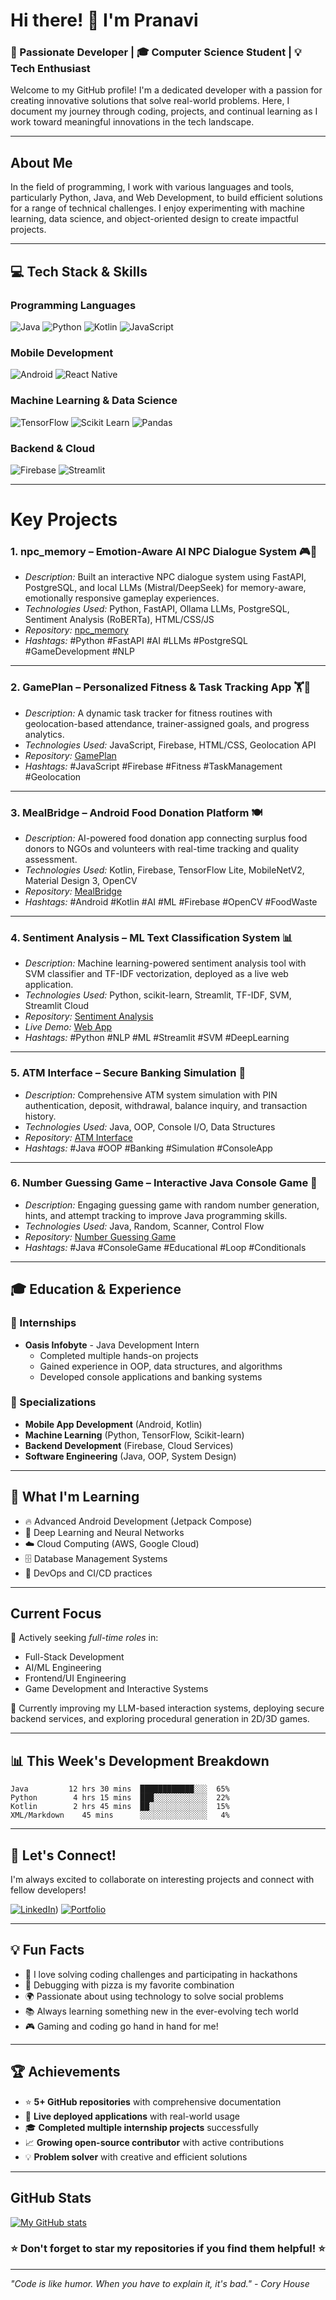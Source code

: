 # Hi there! 👋 I'm Pranavi

### 🚀 Passionate Developer | 🎓 Computer Science Student | 💡 Tech Enthusiast

Welcome to my GitHub profile! I'm a dedicated developer with a passion for creating innovative solutions that solve real-world problems. Here, I document my journey through coding, projects, and continual learning as I work toward meaningful innovations in the tech landscape.

---

## About Me

In the field of programming, I work with various languages and tools, particularly Python, Java, and Web Development, to build efficient solutions for a range of technical challenges. I enjoy experimenting with machine learning, data science, and object-oriented design to create impactful projects.

---

## 💻 Tech Stack & Skills

### Programming Languages
![Java](https://img.shields.io/badge/Java-ED8B00?style=for-the-badge&logo=java&logoColor=white)
![Python](https://img.shields.io/badge/Python-3776AB?style=for-the-badge&logo=python&logoColor=white)
![Kotlin](https://img.shields.io/badge/Kotlin-7F52FF?style=for-the-badge&logo=kotlin&logoColor=white)
![JavaScript](https://img.shields.io/badge/JavaScript-F7DF1E?style=for-the-badge&logo=javascript&logoColor=black)

### Mobile Development
![Android](https://img.shields.io/badge/Android-3DDC84?style=for-the-badge&logo=android&logoColor=white)
![React Native](https://img.shields.io/badge/React_Native-20232A?style=for-the-badge&logo=react&logoColor=61DAFB)

### Machine Learning & Data Science
![TensorFlow](https://img.shields.io/badge/TensorFlow-FF6F00?style=for-the-badge&logo=tensorflow&logoColor=white)
![Scikit Learn](https://img.shields.io/badge/scikit--learn-F7931E?style=for-the-badge&logo=scikit-learn&logoColor=white)
![Pandas](https://img.shields.io/badge/pandas-150458?style=for-the-badge&logo=pandas&logoColor=white)

### Backend & Cloud
![Firebase](https://img.shields.io/badge/Firebase-FFCA28?style=for-the-badge&logo=firebase&logoColor=black)
![Streamlit](https://img.shields.io/badge/Streamlit-FF4B4B?style=for-the-badge&logo=streamlit&logoColor=white)

---

# Key Projects

### 1. npc_memory – Emotion-Aware AI NPC Dialogue System 🎮🧠
- *Description:* Built an interactive NPC dialogue system using FastAPI, PostgreSQL, and local LLMs (Mistral/DeepSeek) for memory-aware, emotionally responsive gameplay experiences.
- *Technologies Used:* Python, FastAPI, Ollama LLMs, PostgreSQL, Sentiment Analysis (RoBERTa), HTML/CSS/JS
- *Repository:* [npc_memory](https://github.com/NJVinay/npc_memory)
- *Hashtags:* #Python #FastAPI #AI #LLMs #PostgreSQL #GameDevelopment #NLP

---

### 2. GamePlan – Personalized Fitness & Task Tracking App 🏋📱
- *Description:* A dynamic task tracker for fitness routines with geolocation-based attendance, trainer-assigned goals, and progress analytics.
- *Technologies Used:* JavaScript, Firebase, HTML/CSS, Geolocation API
- *Repository:* [GamePlan](https://github.com/NJVinay/GamePlanApp)
- *Hashtags:* #JavaScript #Firebase #Fitness #TaskManagement #Geolocation

---

### 3. MealBridge – Android Food Donation Platform 🍽️
- *Description:* AI-powered food donation app connecting surplus food donors to NGOs and volunteers with real-time tracking and quality assessment.
- *Technologies Used:* Kotlin, Firebase, TensorFlow Lite, MobileNetV2, Material Design 3, OpenCV
- *Repository:* [MealBridge](https://github.com/Pranavi1609/MealBridge)
- *Hashtags:* #Android #Kotlin #AI #ML #Firebase #OpenCV #FoodWaste

---

### 4. Sentiment Analysis – ML Text Classification System 📊
- *Description:* Machine learning-powered sentiment analysis tool with SVM classifier and TF-IDF vectorization, deployed as a live web application.
- *Technologies Used:* Python, scikit-learn, Streamlit, TF-IDF, SVM, Streamlit Cloud
- *Repository:* [Sentiment Analysis](https://github.com/Pranavi1609/Sentiment_Analysis)  
- *Live Demo:* [Web App](https://sentimentanalysis-jr3gnt8dyyjr95wvpgpeyl.streamlit.app/)
- *Hashtags:* #Python #NLP #ML #Streamlit #SVM #DeepLearning

---

### 5. ATM Interface – Secure Banking Simulation 🏧
- *Description:* Comprehensive ATM system simulation with PIN authentication, deposit, withdrawal, balance inquiry, and transaction history.
- *Technologies Used:* Java, OOP, Console I/O, Data Structures
- *Repository:* [ATM Interface](https://github.com/Pranavi1609/oibsip_taskno3)
- *Hashtags:* #Java #OOP #Banking #Simulation #ConsoleApp

---

### 6. Number Guessing Game – Interactive Java Console Game 🎲
- *Description:* Engaging guessing game with random number generation, hints, and attempt tracking to improve Java programming skills.
- *Technologies Used:* Java, Random, Scanner, Control Flow
- *Repository:* [Number Guessing Game](https://github.com/Pranavi1609/oibsip_taskno2)
- *Hashtags:* #Java #ConsoleGame #Educational #Loop #Conditionals

---

## 🎓 Education & Experience

### 🏢 Internships
- **Oasis Infobyte** - Java Development Intern
  - Completed multiple hands-on projects
  - Gained experience in OOP, data structures, and algorithms
  - Developed console applications and banking systems

### 🎯 Specializations
- **Mobile App Development** (Android, Kotlin)
- **Machine Learning** (Python, TensorFlow, Scikit-learn)
- **Backend Development** (Firebase, Cloud Services)
- **Software Engineering** (Java, OOP, System Design)

---

## 🌱 What I'm Learning

- 🔥 Advanced Android Development (Jetpack Compose)
- 🧠 Deep Learning and Neural Networks
- ☁️ Cloud Computing (AWS, Google Cloud)
- 🗄️ Database Management Systems
- 🚀 DevOps and CI/CD practices

---

## Current Focus

🎯 Actively seeking *full-time roles* in:
- Full-Stack Development
- AI/ML Engineering
- Frontend/UI Engineering
- Game Development and Interactive Systems

🚀 Currently improving my LLM-based interaction systems, deploying secure backend services, and exploring procedural generation in 2D/3D games.

---

## 📊 This Week's Development Breakdown

```text
Java         12 hrs 30 mins  ████████████░░░  65%
Python        4 hrs 15 mins  ███░░░░░░░░░░░░  22%
Kotlin        2 hrs 45 mins  ██░░░░░░░░░░░░░  15%
XML/Markdown    45 mins      ░░░░░░░░░░░░░░░   4%
```

---

## 🤝 Let's Connect!

I'm always excited to collaborate on interesting projects and connect with fellow developers!

[![LinkedIn](https://img.shields.io/badge/LinkedIn-0077B5?style=for-the-badge&logo=linkedin&logoColor=white)](https://www.linkedin.com/in/bahadursha-sai-pranavi-740735257/))
[![Portfolio](https://img.shields.io/badge/Portfolio-FF5722?style=for-the-badge&logo=google-chrome&logoColor=white)](https://pranavi1609.github.io)

---

## 💡 Fun Facts

- 🎯 I love solving coding challenges and participating in hackathons
- 🍕 Debugging with pizza is my favorite combination
- 🌍 Passionate about using technology to solve social problems
- 📚 Always learning something new in the ever-evolving tech world
- 🎮 Gaming and coding go hand in hand for me!

---

## 🏆 Achievements

- ⭐ **5+ GitHub repositories** with comprehensive documentation
- 🚀 **Live deployed applications** with real-world usage
- 🎓 **Completed multiple internship projects** successfully
- 📈 **Growing open-source contributor** with active contributions
- 💡 **Problem solver** with creative and efficient solutions

---

## GitHub Stats

[![My GitHub stats](https://github-readme-stats.vercel.app/api?username=Pranavi1609&show_icons=true&hide=contribs,prs&count_private=true)](https://github.com/Pranavi1609/github-readme-stats)


<div align="center">
  <h3>⭐ Don't forget to star my repositories if you find them helpful! ⭐</h3>
</div>

---

*"Code is like humor. When you have to explain it, it's bad." - Cory House*
